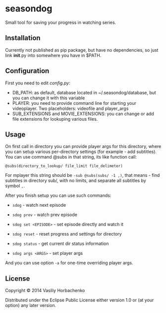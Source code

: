 # seasondog

Small tool for saving your progress in watching series.

## Installation

Currently not published as pip package, but have no dependencies, so just link __init__.py into somewhere you have in $PATH.

## Configuration

First you need to edit *config.py*:

* DB_PATH: as default, database located in ~/.seasondog/database, but you can change it with this variable
* PLAYER: you need to provide command line for starting your videoplayer. Two placeholders: videofile and player_args
* SUB_EXTENSIONS and MOVIE_EXTENSIONS: you can change or add file extensions for lookuping various files.

## Usage

On first call in directory you can provide player args for this directory, where you can setup various per-directory settings (for example - add subtitles). You can use command @subs in that string, its like function call:

    @subs(directory_to_lookup/ file_limit file_delimeter)

For mplayer this string should be `-sub @subs(subs/ -1 ,)`, that means - find subtitles in directory sub/, with no limits, and separate all subtitles by symbol `,`.

After you finish setup you can use such commands:

* `sdog` - watch next episode 
* `sdog prev` - watch prev episode
* `sdog set <EPISODE>` - set episode directly and watch it
* `sdog reset` - reset progress and settings for directory

* `sdog status` - get current dir status information
* `sdog args <ARGS>` - set player args

And you can use option `-a` for one-time overriding player args. 

## License

Copyright © 2014 Vasiliy Horbachenko

Distributed under the Eclipse Public License either version 1.0 or (at
your option) any later version.
